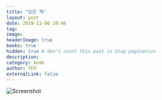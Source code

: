 ```yaml
---
title: "읽은 책"
layout: post
date: 2019-11-06 10:46
tag: 
image: 
headerImage: true
books: true
hidden: true # don't count this post in blog pagination
description: 
category: book
author: 저자
externalLink: false
---
```


![Screenshot](https://raw.githubusercontent.com/sergiokopplin/indigo/gh-pages/assets/screen-shot.png)
